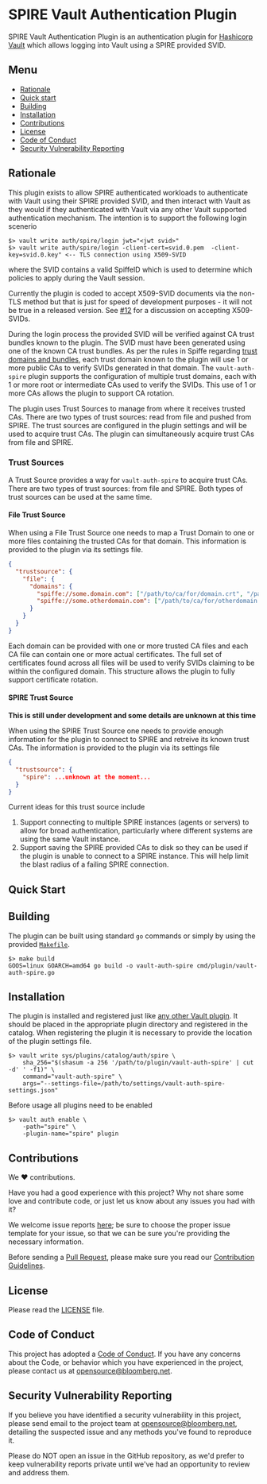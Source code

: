 # SPIRE Vault Authentication Plugin

SPIRE Vault Authentication Plugin is an authentication plugin for [Hashicorp Vault](https://www.vaultproject.io) which allows logging into Vault using a SPIRE provided SVID.

## Menu

- [Rationale](#rationale)
- [Quick start](#quick-start)
- [Building](#building)
- [Installation](#installation)
- [Contributions](#contributions)
- [License](#license)
- [Code of Conduct](#code-of-conduct)
- [Security Vulnerability Reporting](#security-vulnerability-reporting)

## Rationale

This plugin exists to allow SPIRE authenticated workloads to authenticate with Vault using their SPIRE provided SVID, and then interact with Vault as they would if they authenticated with Vault via any other Vault supported authentication mechanism. The intention is to support the following login scenerio
```
$> vault write auth/spire/login jwt="<jwt svid>"
$> vault write auth/spire/login -client-cert=svid.0.pem  -client-key=svid.0.key" <-- TLS connection using X509-SVID
```

where the SVID contains a valid SpiffeID which is used to determine which policies to apply during the Vault session. 

Currently the plugin is coded to accept X509-SVID documents via the non-TLS method but that is just for speed of development purposes - it will not be true in a released version. See [#12](https://github.com/bloomberg/vault-auth-spire/issues/12) for a discussion on accepting X509-SVIDs.

During the login process the provided SVID will be verified against CA trust bundles known to the plugin. The SVID must have been generated using one of the known CA trust bundles. As per the rules in Spiffe regarding [trust domains and bundles](https://github.com/spiffe/spiffe/blob/master/standards/SPIFFE_Trust_Domain_and_Bundle.md), each trust domain known to the plugin will use 1 or more public CAs to verify SVIDs generated in that domain. The `vault-auth-spire` plugin supports the configuration of multiple trust domains, each with 1 or more root or intermediate CAs used to verify the SVIDs. This use of 1 or more CAs allows the plugin to support CA rotation.

The plugin uses Trust Sources to manage from where it receives trusted CAs. There are two types of trust sources: read from file and pushed from SPIRE. The trust sources are configured in the plugin settings and will be used to acquire trust CAs. The plugin can simultaneously acquire trust CAs from file and SPIRE.

### Trust Sources

A Trust Source provides a way for `vault-auth-spire` to acquire trust CAs. There are two types of trust sources: from file and SPIRE. Both types of trust sources can be used at the same time.

#### File Trust Source

When using a File Trust Source one needs to map a Trust Domain to one or more files containing the trusted CAs for that domain. This information is provided to the plugin via its settings file.

```json
{
  "trustsource": {
    "file": {
      "domains": {
        "spiffe://some.domain.com": ["/path/to/ca/for/domain.crt", "/path/to/secondary/ca/for/domain.crt"],
        "spiffe://some.otherdomain.com": ["/path/to/ca/for/otherdomain.crt"]
      }
    }
  }
}
```

Each domain can be provided with one or more trusted CA files and each CA file can contain one or more actual certificates. The full set of certificates found across all files will be used to verify SVIDs claiming to be within the configured domain. This structure allows the plugin to fully support certificate rotation.

#### SPIRE Trust Source

**This is still under development and some details are unknown at this time**

When using the SPIRE Trust Source one needs to provide enough information for the plugin to connect to SPIRE and retreive its known trust CAs. The information is provided to the plugin via its settings file

```json
{
  "trustsource": {
    "spire": ...unknown at the moment...
  }
}
```

Current ideas for this trust source include

1. Support connecting to multiple SPIRE instances (agents or servers) to allow for broad authentication, particularly where different systems are using the same Vault instance.
2. Support saving the SPIRE provided CAs to disk so they can be used if the plugin is unable to connect to a SPIRE instance. This will help limit the blast radius of a failing SPIRE connection.

## Quick Start

## Building

The plugin can be built using standard `go` commands or simply by using the provided [`Makefile`](Makefile).

```
$> make build
GOOS=linux GOARCH=amd64 go build -o vault-auth-spire cmd/plugin/vault-auth-spire.go
```

## Installation

The plugin is installed and registered just like [any other Vault plugin](https://www.vaultproject.io/docs/internals/plugins.html#plugin-registration). It should be placed in the appropriate plugin directory and registered in the catalog. When registering the plugin it is necessary to provide the location of the plugin settings file.

```
$> vault write sys/plugins/catalog/auth/spire \
    sha_256="$(shasum -a 256 '/path/to/plugin/vault-auth-spire' | cut -d' ' -f1)" \
    command="vault-auth-spire" \
    args="--settings-file=/path/to/settings/vault-auth-spire-settings.json"
```

Before usage all plugins need to be enabled

```
$> vault auth enable \
    -path="spire" \
    -plugin-name="spire" plugin
```

## Contributions

We :heart: contributions.

Have you had a good experience with this project? Why not share some love and contribute code, or just let us know about any issues you had with it?

We welcome issue reports [here](../../issues); be sure to choose the proper issue template for your issue, so that we can be sure you're providing the necessary information.

Before sending a [Pull Request](../../pulls), please make sure you read our
[Contribution Guidelines](https://github.com/bloomberg/.github/blob/master/CONTRIBUTING.md).

## License

Please read the [LICENSE](LICENSE) file.

## Code of Conduct

This project has adopted a [Code of Conduct](https://github.com/bloomberg/.github/blob/master/CODE_OF_CONDUCT.md).
If you have any concerns about the Code, or behavior which you have experienced in the project, please
contact us at opensource@bloomberg.net.

## Security Vulnerability Reporting

If you believe you have identified a security vulnerability in this project, please send email to the project
team at opensource@bloomberg.net, detailing the suspected issue and any methods you've found to reproduce it.

Please do NOT open an issue in the GitHub repository, as we'd prefer to keep vulnerability reports private until
we've had an opportunity to review and address them.
